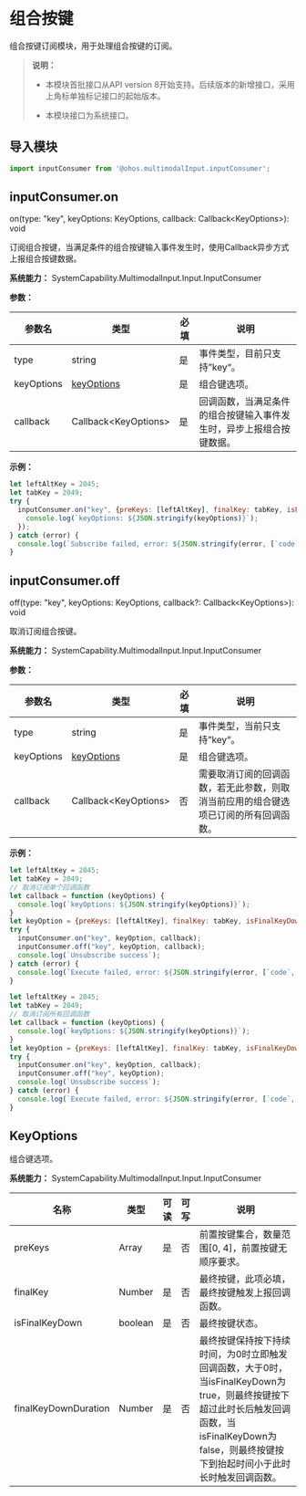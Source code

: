 # 组合按键

组合按键订阅模块，用于处理组合按键的订阅。

> **说明：**
>
> - 本模块首批接口从API version 8开始支持。后续版本的新增接口，采用上角标单独标记接口的起始版本。
>
> - 本模块接口为系统接口。


## 导入模块


```js
import inputConsumer from '@ohos.multimodalInput.inputConsumer';
```


## inputConsumer.on

on(type: "key", keyOptions: KeyOptions, callback: Callback&lt;KeyOptions&gt;): void

订阅组合按键，当满足条件的组合按键输入事件发生时，使用Callback异步方式上报组合按键数据。

**系统能力：** SystemCapability.MultimodalInput.Input.InputConsumer

**参数：** 

| 参数名         | 类型                         | 必填   | 说明                                       |
| ---------- | -------------------------- | ---- | ---------------------------------------- |
| type       | string                     | 是    | 事件类型，目前只支持”key“。                       |
| keyOptions | [keyOptions](#keyoptions)  | 是    | 组合键选项。                 |
| callback   | Callback&lt;KeyOptions&gt; | 是    | 回调函数，当满足条件的组合按键输入事件发生时，异步上报组合按键数据。 |

**示例：** 

```js
let leftAltKey = 2045;
let tabKey = 2049;
try {
  inputConsumer.on("key", {preKeys: [leftAltKey], finalKey: tabKey, isFinalKeyDown: true, finalKeyDownDuration: 0}, keyOptions => {
    console.log(`keyOptions: ${JSON.stringify(keyOptions)}`);
  });
} catch (error) {
  console.log(`Subscribe failed, error: ${JSON.stringify(error, [`code`, `message`])}`);
}
```


## inputConsumer.off

off(type: "key", keyOptions: KeyOptions, callback?: Callback&lt;KeyOptions&gt;): void

取消订阅组合按键。

**系统能力：** SystemCapability.MultimodalInput.Input.InputConsumer

**参数：** 

| 参数名         | 类型                         | 必填   | 说明                              |
| ---------- | -------------------------- | ---- | ------------------------------- |
| type       | string                     | 是    | 事件类型，当前只支持”key“。              |
| keyOptions | [keyOptions](#keyoptions)  | 是    | 组合键选项。             |
| callback   | Callback&lt;KeyOptions&gt; | 否    | 需要取消订阅的回调函数，若无此参数，则取消当前应用的组合键选项已订阅的所有回调函数。 |

**示例：** 

```js
let leftAltKey = 2045;
let tabKey = 2049;
// 取消订阅单个回调函数
let callback = function (keyOptions) {
  console.log(`keyOptions: ${JSON.stringify(keyOptions)}`);
}
let keyOption = {preKeys: [leftAltKey], finalKey: tabKey, isFinalKeyDown: true, finalKeyDownDuration: 0};
try {
  inputConsumer.on("key", keyOption, callback);
  inputConsumer.off("key", keyOption, callback);
  console.log(`Unsubscribe success`);
} catch (error) {
  console.log(`Execute failed, error: ${JSON.stringify(error, [`code`, `message`])}`);
}
```
```js
let leftAltKey = 2045;
let tabKey = 2049;
// 取消订阅所有回调函数
let callback = function (keyOptions) {
  console.log(`keyOptions: ${JSON.stringify(keyOptions)}`);
}
let keyOption = {preKeys: [leftAltKey], finalKey: tabKey, isFinalKeyDown: true, finalKeyDownDuration: 0};
try {
  inputConsumer.on("key", keyOption, callback);
  inputConsumer.off("key", keyOption);
  console.log(`Unsubscribe success`);
} catch (error) {
  console.log(`Execute failed, error: ${JSON.stringify(error, [`code`, `message`])}`);
}
```


## KeyOptions

组合键选项。

**系统能力：** SystemCapability.MultimodalInput.Input.InputConsumer

| 名称        | 类型   | 可读   | 可写   | 说明      |
| --------- | ------ | ---- | ---- | ------- |
| preKeys              | Array   | 是    | 否 | 前置按键集合，数量范围[0, 4]，前置按键无顺序要求。 |
| finalKey             | Number  | 是    |  否 | 最终按键，此项必填，最终按键触发上报回调函数。 |
| isFinalKeyDown       | boolean | 是    |  否 | 最终按键状态。 |
| finalKeyDownDuration | Number  | 是    |  否 | 最终按键保持按下持续时间，为0时立即触发回调函数，大于0时，当isFinalKeyDown为true，则最终按键按下超过此时长后触发回调函数，当isFinalKeyDown为false，则最终按键按下到抬起时间小于此时长时触发回调函数。   |
